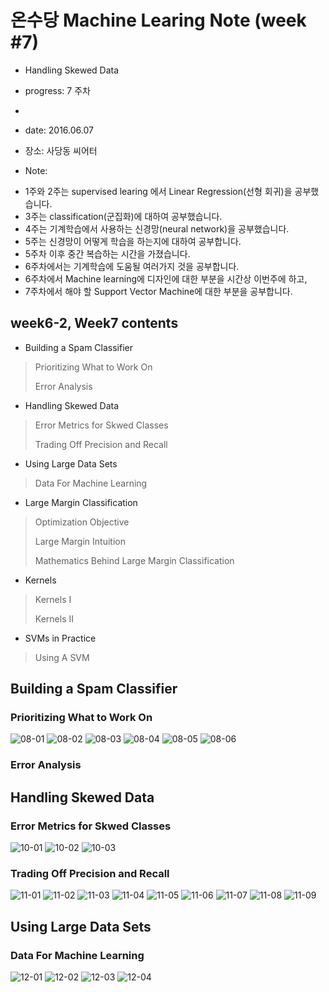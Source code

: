 # 온수당 Machine Learing Note (week #7)
* Handling Skewed Data
* progress: 7 주차
*
* date: 2016.06.07
* 장소: 사당동 씨어터

* Note:
 - 1주와 2주는 supervised learing 에서 Linear Regression(선형 회귀)을 공부했습니다.
 - 3주는 classification(군집화)에 대하여 공부했습니다.
 - 4주는 기계학습에서 사용하는 신경망(neural network)을 공부했습니다.
 - 5주는 신경망이 어떻게 학습을 하는지에 대하여 공부합니다.
 - 5주차 이후 중간 복습하는 시간을 가졌습니다. 
 - 6주차에서는 기계학습에 도움될 여러가지 것을 공부합니다. 
 - 6주차에서 Machine learning에 디자인에 대한 부분을 시간상 이번주에 하고,
 - 7주차에서 해야 할 Support Vector Machine에 대한 부분을 공부합니다.
 
## week6-2, Week7 contents
* Building a Spam Classifier
> Prioritizing What to Work On
>
> Error Analysis

* Handling Skewed Data
> Error Metrics for Skwed Classes
>
> Trading Off Precision and Recall

* Using Large Data Sets
> Data For Machine Learning

* Large Margin Classification
> Optimization Objective
>
> Large Margin Intuition
>
> Mathematics Behind Large Margin Classification

* Kernels
> Kernels I
>
> Kernels II

* SVMs in Practice
> Using A SVM

## Building a Spam Classifier

### Prioritizing What to Work On

![08-01](https://github.com/hephaex/ML_class/blob/master/week6/week6_08_PrioritizingWhatToWorkOn_01.png)
![08-02](https://github.com/hephaex/ML_class/blob/master/week6/week6_08_PrioritizingWhatToWorkOn_02.png)
![08-03](https://github.com/hephaex/ML_class/blob/master/week6/week6_08_PrioritizingWhatToWorkOn_03.png)
![08-04](https://github.com/hephaex/ML_class/blob/master/week6/week6_08_PrioritizingWhatToWorkOn_04.png)
![08-05](https://github.com/hephaex/ML_class/blob/master/week6/week6_08_PrioritizingWhatToWorkOn_05.png)
![08-06](https://github.com/hephaex/ML_class/blob/master/week6/week6_08_PrioritizingWhatToWorkOn_06.png)

### Error Analysis

## Handling Skewed Data

### Error Metrics for Skwed Classes

![10-01](https://github.com/hephaex/ML_class/blob/master/week6/week6_10_ErroeMetrics4SkewedClass_01.png)
![10-02](https://github.com/hephaex/ML_class/blob/master/week6/week6_10_ErroeMetrics4SkewedClass_02.png)
![10-03](https://github.com/hephaex/ML_class/blob/master/week6/week6_10_ErroeMetrics4SkewedClass_03.png)

### Trading Off Precision and Recall

![11-01](https://github.com/hephaex/ML_class/blob/master/week6/week6_11_TradingOffPrecisionAndRecall_01.png)
![11-02](https://github.com/hephaex/ML_class/blob/master/week6/week6_11_TradingOffPrecisionAndRecall_02.png)
![11-03](https://github.com/hephaex/ML_class/blob/master/week6/week6_11_TradingOffPrecisionAndRecall_03.png)
![11-04](https://github.com/hephaex/ML_class/blob/master/week6/week6_11_TradingOffPrecisionAndRecall_04.png)
![11-05](https://github.com/hephaex/ML_class/blob/master/week6/week6_11_TradingOffPrecisionAndRecall_05.png)
![11-06](https://github.com/hephaex/ML_class/blob/master/week6/week6_11_TradingOffPrecisionAndRecall_06.png)
![11-07](https://github.com/hephaex/ML_class/blob/master/week6/week6_11_TradingOffPrecisionAndRecall_07.png)
![11-08](https://github.com/hephaex/ML_class/blob/master/week6/week6_11_TradingOffPrecisionAndRecall_08.png)
![11-09](https://github.com/hephaex/ML_class/blob/master/week6/week6_11_TradingOffPrecisionAndRecall_09.png)

## Using Large Data Sets

### Data For Machine Learning

![12-01](https://github.com/hephaex/ML_class/blob/master/week6/week6_12_DataForMachineLearning_01.png)
![12-02](https://github.com/hephaex/ML_class/blob/master/week6/week6_12_DataForMachineLearning_02.png)
![12-03](https://github.com/hephaex/ML_class/blob/master/week6/week6_12_DataForMachineLearning_03.png)
![12-04](https://github.com/hephaex/ML_class/blob/master/week6/week6_12_DataForMachineLearning_04.png)

